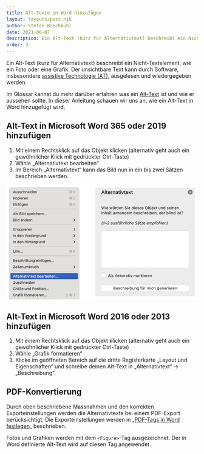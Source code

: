 ```yaml
---
title: Alt-Texte in Word hinzufügen
layout: layouts/post.njk
author: Stefan Brechbühl
date: 2021-06-07
description: Ein Alt-Text (kurz für Alternativtext) beschreibt ein Nicht-Textelement, wie ein Foto oder eine Grafik. In dieser Anleitung schauen wir uns an, wie ein Alt-Text in Word hinzugefügt wird.
order: 3
---
```


Ein Alt-Text (kurz für Alternativtext) beschreibt ein Nicht-Textelement, wie ein Foto oder eine Grafik. Der unsichtbare Text kann durch Software, insbesondere [assistive Technologie (AT)](/de/glossary/#assistive-technologie), ausgelesen und wiedergegeben werden.

Im Glossar kannst du mehr darüber erfahren was ein [Alt-Text](/de/glossary/#alt-text) ist und wie er aussehen sollte. In dieser Anleitung schauen wir uns an, wie ein Alt-Text in Word hinzugefügt wird.

## Alt-Text in Microsoft Word 365 oder 2019 hinzufügen

1. Mit einem Rechtsklick auf das Objekt klicken (alternativ geht auch ein gewöhnlicher Klick mit gedrückter Ctrl-Taste)
2. Wähle „Alternativtext bearbeiten“
3. Im Bereich „Alternativtext“ kann das Bild nun in ein bis zwei Sätzen beschrieben werden.

![Screenshot des Rechtsklick-Menüs und dem Bereich „Alternativtext“.](src/assets/img/alttext_word365_de.png)

## Alt-Text in Microsoft Word 2016 oder 2013 hinzufügen

1. Mit einem Rechtsklick auf das Objekt klicken (alternativ geht auch ein gewöhnlicher Klick mit gedrückter Ctrl-Taste)
2. Wähle „Grafik formatieren“
3. Klicke im geöffneten Bereich auf die dritte Registerkarte „Layout und Eigenschaften“ und schreibe deinen Alt-Text in „Alternativtext“ → „Beschreibung“.

## PDF-Konvertierung

Durch oben beschriebene Massnahmen und den korrekten Exporteinstellungen werden die Alternativtexte bei einem PDF-Export berücksichtigt. Die Exporteinstellungen werden in [„PDF-Tags in Word festlegen„](/de/basics/word/defining-pdf-tags-in-word#exporteinstellung) beschrieben.

<p class="note">
  Fotos und Grafiken werden mit dem <code>&lt;Figure&gt;</code>-Tag ausgezeichnet. Der in Word
  definierte Alt-Text wird auf diesen Tag angewendet.
</p>
